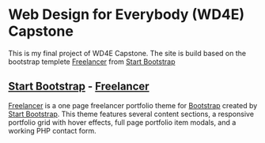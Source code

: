 # Web Design for Everybody (WD4E) Capstone

This is my final project of WD4E Capstone.  The site is build based on the
bootstrap templete 
[Freelancer](http://startbootstrap.com/template-overviews/freelancer/)
from
[Start Bootstrap](http://startbootstrap.com/)

## [Start Bootstrap](http://startbootstrap.com/) - [Freelancer](http://startbootstrap.com/template-overviews/freelancer/)

[Freelancer](http://startbootstrap.com/template-overviews/freelancer/) is a one
page freelancer portfolio theme for [Bootstrap](http://getbootstrap.com/)
created by [Start Bootstrap](http://startbootstrap.com/). This theme features
several content sections, a responsive portfolio grid with hover effects, full
page portfolio item modals, and a working PHP contact form.
